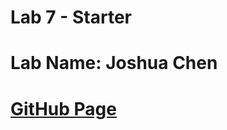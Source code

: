 # Lab 7 - Starter

# Lab Name: Joshua Chen
# [GitHub Page](https://joooshua-chen.github.io/Lab7_Starter/)